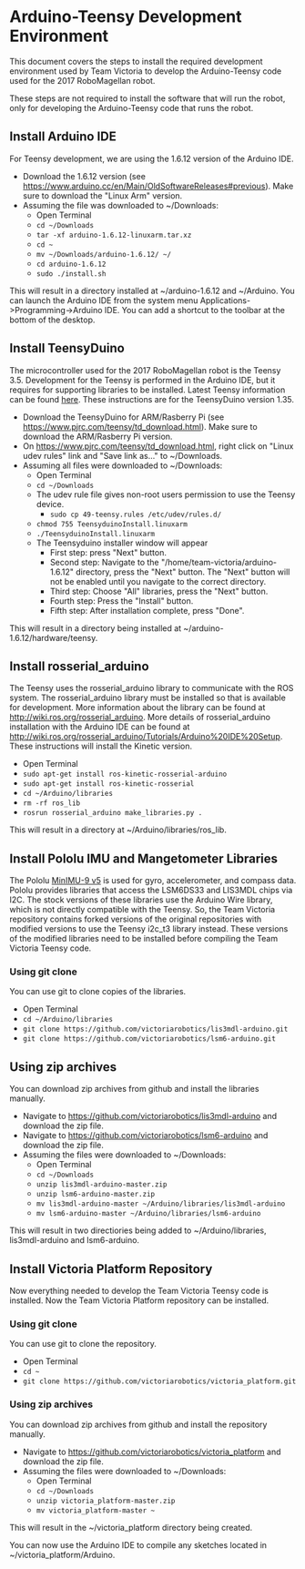 # Arduino-Teensy Development Environment
This document covers the steps to install the required development environment used by Team Victoria to develop
the Arduino-Teensy code used for the 2017 RoboMagellan robot.

These steps are not required to install the software that will run the robot, only for developing the Arduino-Teensy
code that runs the robot.

## Install Arduino IDE
For Teensy development, we are using the 1.6.12 version of the Arduino IDE.

* Download the 1.6.12 version (see https://www.arduino.cc/en/Main/OldSoftwareReleases#previous).
Make sure to download the "Linux Arm" version.
* Assuming the file was downloaded to ~/Downloads:
  * Open Terminal
  * `cd ~/Downloads`
  * `tar -xf arduino-1.6.12-linuxarm.tar.xz`
  * `cd ~`
  * `mv ~/Downloads/arduino-1.6.12/ ~/`
  * `cd arduino-1.6.12`
  * `sudo ./install.sh`

This will result in a directory installed at ~/arduino-1.6.12 and ~/Arduino. You can launch the Arduino IDE
from the system menu Applications->Programming->Arduino IDE. You can add a shortcut to the toolbar at the
bottom of the desktop.

## Install TeensyDuino
The microcontroller used for the 2017 RoboMagellan robot is the Teensy 3.5. Development for the Teensy
is performed in the Arduino IDE, but it requires for supporting libraries to be installed. Latest Teensy
information can be found [here](https://www.pjrc.com/teensy/teensyduino.html). These instructions are for
the TeensyDuino version 1.35.

* Download the TeensyDuino for ARM/Rasberry Pi (see https://www.pjrc.com/teensy/td_download.html).
Make sure to download the ARM/Rasberry Pi version.
* On https://www.pjrc.com/teensy/td_download.html, right click on "Linux udev rules" link and "Save link as..."
to ~/Downloads.
* Assuming all files were downloaded to ~/Downloads:
  * Open Terminal
  * `cd ~/Downloads`
  * The udev rule file gives non-root users permission to use the Teensy device.
    * `sudo cp 49-teensy.rules /etc/udev/rules.d/`
  * `chmod 755 TeensyduinoInstall.linuxarm`
  * `./TeensyduinoInstall.linuxarm`
  * The Teensyduino installer window will appear
    * First step: press "Next" button.
    * Second step: Navigate to the "/home/team-victoria/arduino-1.6.12" directory, press the "Next" button.
    The "Next" button will not be enabled until you navigate to the correct directory.
    * Third step: Choose "All" libraries, press the "Next" button.
    * Fourth step: Press the "Install" button.
    * Fifth step: After installation complete, press "Done".

This will result in a directory being installed at ~/arduino-1.6.12/hardware/teensy.

## Install rosserial_arduino
The Teensy uses the rosserial_arduino library to communicate with the ROS system. The rosserial_arduino
library must be installed so that is available for development. More information about the library
can be found at http://wiki.ros.org/rosserial_arduino. More details of rosserial_arduino installation
with the Arduino IDE can be found at http://wiki.ros.org/rosserial_arduino/Tutorials/Arduino%20IDE%20Setup.
These instructions will install the Kinetic version.

* Open Terminal
* `sudo apt-get install ros-kinetic-rosserial-arduino`
* `sudo apt-get install ros-kinetic-rosserial`
* `cd ~/Arduino/libraries`
* `rm -rf ros_lib`
* `rosrun rosserial_arduino make_libraries.py .`

This will result in a directory at ~/Arduino/libraries/ros_lib.

## Install Pololu IMU and Mangetometer Libraries
The Pololu [MinIMU-9 v5](https://www.pololu.com/product/2738) is used for gyro, accelerometer, and
compass data. Pololu provides libraries that access the LSM6DS33 and LIS3MDL chips via I2C. The
stock versions of these libraries use the Arduino Wire library, which is not directly compatible
with the Teensy. So, the Team Victoria repository contains forked versions of the original
repositories with modified versions to use the Teensy i2c_t3 library instead. These versions
of the modified libraries need to be installed before compiling the Team Victoria Teensy code.

### Using git clone
You can use git to clone copies of the libraries.

* Open Terminal
* `cd ~/Arduino/libraries`
* `git clone https://github.com/victoriarobotics/lis3mdl-arduino.git`
* `git clone https://github.com/victoriarobotics/lsm6-arduino.git`

## Using zip archives
You can download zip archives from github and install the libraries manually.

* Navigate to https://github.com/victoriarobotics/lis3mdl-arduino and download the zip file.
* Navigate to https://github.com/victoriarobotics/lsm6-arduino and download the zip file.
* Assuming the files were downloaded to ~/Downloads:
  * Open Terminal
  * `cd ~/Downloads`
  * `unzip lis3mdl-arduino-master.zip`
  * `unzip lsm6-arduino-master.zip`
  * `mv lis3mdl-arduino-master ~/Arduino/libraries/lis3mdl-arduino`
  * `mv lsm6-arduino-master ~/Arduino/libraries/lsm6-arduino`

This will result in two directiories being added to ~/Arduino/libraries, lis3mdl-arduino
and lsm6-arduino.

## Install Victoria Platform Repository
Now everything needed to develop the Team Victoria Teensy code is installed. Now the
Team Victoria Platform repository can be installed.

### Using git clone
You can use git to clone the repository.

* Open Terminal
* `cd ~`
* `git clone https://github.com/victoriarobotics/victoria_platform.git`

### Using zip archives
You can download zip archives from github and install the repository manually.

* Navigate to https://github.com/victoriarobotics/victoria_platform and download the zip file.
* Assuming the files were downloaded to ~/Downloads:
  * Open Terminal
  * `cd ~/Downloads`
  * `unzip victoria_platform-master.zip`
  * `mv victoria_platform-master ~`

This will result in the ~/victoria_platform directory being created.

You can now use the Arduino IDE to compile any sketches located in ~/victoria_platform/Arduino.
